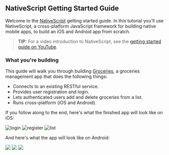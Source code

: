 ## NativeScript Getting Started Guide

Welcome to the [NativeScript](https://www.nativescript.org/) getting started guide. In this tutorial you'll use NativeScript, a cross-platform JavaScript framework for building native mobile apps, to build an iOS and Android app from scratch.

> **TIP:** For a video introduction to NativeScript, see the [getting started guide on YouTube](https://www.youtube.com/watch?v=rsCT5fpES4Q).

### What you're building

This guide will walk you through building [Groceries](https://github.com/NativeScript/sample-Groceries), a groceries management app that does the following things:

- Connects to an existing RESTful service.
- Provides user registration and login.
- Lets authenticated users add and delete groceries from a list.
- Runs cross-platform (iOS and Android).

If you follow along to the end, here's what the finished app will look like on iOS:

![login](https://docs.nativescript.org/img/cli-getting-started/chapter0/ios/1.png)
![register](https://docs.nativescript.org/img/cli-getting-started/chapter0/ios/2.png)
![list](https://docs.nativescript.org/img/cli-getting-started/chapter0/ios/3.png)

And here's what the app will look like on Android:

![](https://docs.nativescript.org/img/cli-getting-started/chapter0/android/1.png)
![](https://docs.nativescript.org/img/cli-getting-started/chapter0/android/2.png)
![](https://docs.nativescript.org/img/cli-getting-started/chapter0/android/3.png)
